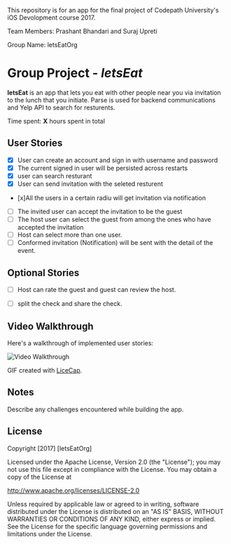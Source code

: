 This repository is for an app for the final project of Codepath University's iOS Devolopment course 2017.

Team Members: Prashant Bhandari and Suraj Upreti

Group Name: letsEatOrg
# Group Project - *letsEat*

**letsEat** is an app that lets you eat with other people near you via invitation to the lunch that you initiate. Parse is used for backend communications and Yelp API to search for resturents.

Time spent: **X** hours spent in total

## User Stories

- [x] User can create an account and sign in with username and password
- [x] The current signed in user will be persisted across restarts
- [x] user can search resturant 
- [x] User can send invitation with the seleted resturent 
- [x]All the users in a certain radiu will get invitation via notification
- [ ] The invited user can accept the invitation to be the guest
- [ ] The host user can select the guest from among the ones who have accepted the invitation
- [ ] Host can select more than one user.
- [ ] Conformed invitation (Notification) will be sent with the detail of the event.

## Optional Stories
- [ ] Host can rate the guest and guest can review the host.
- [ ] split the check and share the check.


## Video Walkthrough 

Here's a walkthrough of implemented user stories:

<img src='http://i.imgur.com/link/to/your/gif/file.gif' title='Video Walkthrough' width='' alt='Video Walkthrough' />

GIF created with [LiceCap](http://www.cockos.com/licecap/).

## Notes

Describe any challenges encountered while building the app.

## License

Copyright [2017] [letsEatOrg]

Licensed under the Apache License, Version 2.0 (the "License");
you may not use this file except in compliance with the License.
You may obtain a copy of the License at

http://www.apache.org/licenses/LICENSE-2.0

Unless required by applicable law or agreed to in writing, software
distributed under the License is distributed on an "AS IS" BASIS,
WITHOUT WARRANTIES OR CONDITIONS OF ANY KIND, either express or implied.
See the License for the specific language governing permissions and
limitations under the License.
